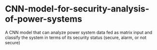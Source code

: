 # CNN-model-for-security-analysis-of-power-systems
A CNN model that can analyze power system data fed as matrix input and classify the system in terms of its security status (secure, alarm, or not secure)
